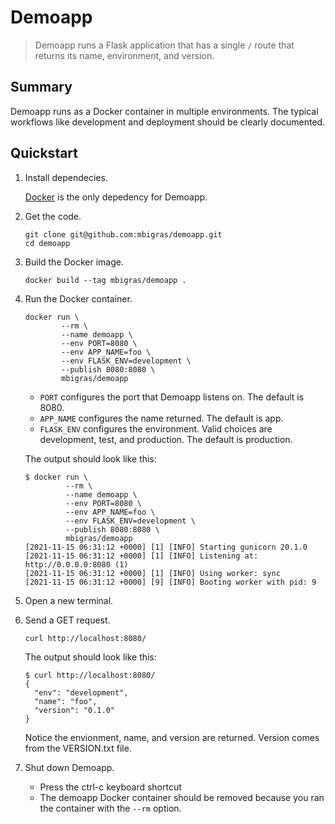 # Demoapp

> Demoapp runs a Flask application that has a single `/` route that returns its name, environment, and version.

## Summary

Demoapp runs as a Docker container in multiple environments. The typical workflows like development and deployment should be clearly documented.

## Quickstart

1. Install dependecies.

   [Docker](https://docs.docker.com/get-docker/) is the only depedency for Demoapp.

1. Get the code.

   ```
   git clone git@github.com:mbigras/demoapp.git
   cd demoapp
   ```

1. Build the Docker image.

   ```
   docker build --tag mbigras/demoapp .
   ```

1. Run the Docker container.

   ```
   docker run \
           --rm \
           --name demoapp \
           --env PORT=8080 \
           --env APP_NAME=foo \
           --env FLASK_ENV=development \
           --publish 8080:8080 \
           mbigras/demoapp
   ```

   * `PORT` configures the port that Demoapp listens on. The default is 8080.
   * `APP_NAME` configures the name returned. The default is app.
   * `FLASK_ENV` configures the environment. Valid choices are development, test, and production. The default is production.

   The output should look like this:

   ```
   $ docker run \
            --rm \
            --name demoapp \
            --env PORT=8080 \
            --env APP_NAME=foo \
            --env FLASK_ENV=development \
            --publish 8080:8080 \
            mbigras/demoapp
   [2021-11-15 06:31:12 +0000] [1] [INFO] Starting gunicorn 20.1.0
   [2021-11-15 06:31:12 +0000] [1] [INFO] Listening at: http://0.0.0.0:8080 (1)
   [2021-11-15 06:31:12 +0000] [1] [INFO] Using worker: sync
   [2021-11-15 06:31:12 +0000] [9] [INFO] Booting worker with pid: 9
   ```

1. Open a new terminal.

1. Send a GET request.

   ```
   curl http://localhost:8080/
   ```

   The output should look like this:

   ```
   $ curl http://localhost:8080/
   {
     "env": "development",
     "name": "foo",
     "version": "0.1.0"
   }
   ```

   Notice the envionment, name, and version are returned. Version comes from the VERSION.txt file.

1. Shut down Demoapp.

   * Press the ctrl-c keyboard shortcut
   * The demoapp Docker container should be removed because you ran the container with the `--rm` option.
